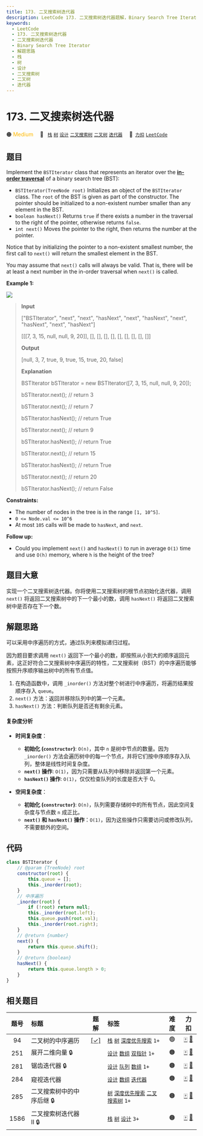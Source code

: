 ```yaml
---
title: 173. 二叉搜索树迭代器
description: LeetCode 173. 二叉搜索树迭代器题解，Binary Search Tree Iterator，包含解题思路、复杂度分析以及完整的 JavaScript 代码实现。
keywords:
  - LeetCode
  - 173. 二叉搜索树迭代器
  - 二叉搜索树迭代器
  - Binary Search Tree Iterator
  - 解题思路
  - 栈
  - 树
  - 设计
  - 二叉搜索树
  - 二叉树
  - 迭代器
---
```


# 173. 二叉搜索树迭代器

🟠 <font color=#ffb800>Medium</font>&emsp; 🔖&ensp; [`栈`](/tag/stack.md) [`树`](/tag/tree.md) [`设计`](/tag/design.md) [`二叉搜索树`](/tag/binary-search-tree.md) [`二叉树`](/tag/binary-tree.md) [`迭代器`](/tag/iterator.md)&emsp; 🔗&ensp;[`力扣`](https://leetcode.cn/problems/binary-search-tree-iterator) [`LeetCode`](https://leetcode.com/problems/binary-search-tree-iterator)

## 题目

Implement the `BSTIterator` class that represents an iterator over the **[in-order traversal](<https://en.wikipedia.org/wiki/Tree_traversal#In-order_(LNR)>)** of a binary search tree (BST):

- `BSTIterator(TreeNode root)` Initializes an object of the `BSTIterator` class. The `root` of the BST is given as part of the constructor. The pointer should be initialized to a non-existent number smaller than any element in the BST.
- `boolean hasNext()` Returns `true` if there exists a number in the traversal to the right of the pointer, otherwise returns `false`.
- `int next()` Moves the pointer to the right, then returns the number at the pointer.

Notice that by initializing the pointer to a non-existent smallest number, the
first call to `next()` will return the smallest element in the BST.

You may assume that `next()` calls will always be valid. That is, there will
be at least a next number in the in-order traversal when `next()` is called.

**Example 1:**

![](https://assets.leetcode.com/uploads/2018/12/25/bst-tree.png)

> **Input**
>
> ["BSTIterator", "next", "next", "hasNext", "next", "hasNext", "next", "hasNext", "next", "hasNext"]
>
> [[[7, 3, 15, null, null, 9, 20]], [], [], [], [], [], [], [], [], []]
>
> **Output**
>
> [null, 3, 7, true, 9, true, 15, true, 20, false]
>
> **Explanation**
>
> BSTIterator bSTIterator = new BSTIterator([7, 3, 15, null, null, 9, 20]);
>
> bSTIterator.next(); // return 3
>
> bSTIterator.next(); // return 7
>
> bSTIterator.hasNext(); // return True
>
> bSTIterator.next(); // return 9
>
> bSTIterator.hasNext(); // return True
>
> bSTIterator.next(); // return 15
>
> bSTIterator.hasNext(); // return True
>
> bSTIterator.next(); // return 20
>
> bSTIterator.hasNext(); // return False

**Constraints:**

- The number of nodes in the tree is in the range `[1, 10^5]`.
- `0 <= Node.val <= 10^6`
- At most `105` calls will be made to `hasNext`, and `next`.

**Follow up:**

- Could you implement `next()` and `hasNext()` to run in average `O(1)` time and use `O(h)` memory, where `h` is the height of the tree?

## 题目大意

实现一个二叉搜索树迭代器。你将使用二叉搜索树的根节点初始化迭代器，调用 `next()` 将返回二叉搜索树中的下一个最小的数，调用 `hasNext()` 将返回二叉搜索树中是否存在下一个数。

## 解题思路

可以采用中序遍历的方式，通过队列来模拟递归过程。

因为题目要求调用 `next()` 返回下一个最小的数，即按照从小到大的顺序返回元素，这正好符合二叉搜索树中序遍历的特性，二叉搜索树（BST）的中序遍历能够按照升序顺序输出树中的所有节点值。

1. 在构造函数中，调用 `_inorder()` 方法对整个树进行中序遍历，将遍历结果按顺序存入 `queue`。
2. `next()` 方法：返回并移除队列中的第一个元素。
3. `hasNext()` 方法：判断队列是否还有剩余元素。

#### 复杂度分析

- **时间复杂度**：

  - **初始化 (`constructor`)**: `O(n)`，其中 `n` 是树中节点的数量。因为 `_inorder()` 方法会遍历树中的每一个节点，并将它们按中序顺序存入队列，整体是线性时间复杂度。
  - **`next()` 操作**: `O(1)`，因为只需要从队列中移除并返回第一个元素。
  - **`hasNext()` 操作**: `O(1)`，仅仅检查队列的长度是否大于 0。

- **空间复杂度**：
  - **初始化 (`constructor`)**: `O(n)`，队列需要存储树中的所有节点，因此空间复杂度与节点数 `n` 成正比。
  - **`next()` 和 `hasNext()` 操作**：`O(1)`，因为这些操作只需要访问或修改队列，不需要额外的空间。

## 代码

```javascript
class BSTIterator {
	// @param {TreeNode} root
	constructor(root) {
		this.queue = [];
		this._inorder(root);
	}
	// 中序遍历
	_inorder(root) {
		if (!root) return null;
		this._inorder(root.left);
		this.queue.push(root.val);
		this._inorder(root.right);
	}
	// @return {number}
	next() {
		return this.queue.shift();
	}
	// @return {boolean}
	hasNext() {
		return this.queue.length > 0;
	}
}
```

## 相关题目

<!-- prettier-ignore -->
| 题号 | 标题 | 题解 | 标签 | 难度 | 力扣 |
| :------: | :------ | :------: | :------ | :------: | :------: |
| 94 | 二叉树的中序遍历 | [[✓]](/problem/0094.md) |  [`栈`](/tag/stack.md) [`树`](/tag/tree.md) [`深度优先搜索`](/tag/depth-first-search.md) `1+` | 🟢 | [🀄️](https://leetcode.cn/problems/binary-tree-inorder-traversal) [🔗](https://leetcode.com/problems/binary-tree-inorder-traversal) |
| 251 | 展开二维向量 🔒 |  |  [`设计`](/tag/design.md) [`数组`](/tag/array.md) [`双指针`](/tag/two-pointers.md) `1+` | 🟠 | [🀄️](https://leetcode.cn/problems/flatten-2d-vector) [🔗](https://leetcode.com/problems/flatten-2d-vector) |
| 281 | 锯齿迭代器 🔒 |  |  [`设计`](/tag/design.md) [`队列`](/tag/queue.md) [`数组`](/tag/array.md) `1+` | 🟠 | [🀄️](https://leetcode.cn/problems/zigzag-iterator) [🔗](https://leetcode.com/problems/zigzag-iterator) |
| 284 | 窥视迭代器 |  |  [`设计`](/tag/design.md) [`数组`](/tag/array.md) [`迭代器`](/tag/iterator.md) | 🟠 | [🀄️](https://leetcode.cn/problems/peeking-iterator) [🔗](https://leetcode.com/problems/peeking-iterator) |
| 285 | 二叉搜索树中的中序后继 🔒 |  |  [`树`](/tag/tree.md) [`深度优先搜索`](/tag/depth-first-search.md) [`二叉搜索树`](/tag/binary-search-tree.md) `1+` | 🟠 | [🀄️](https://leetcode.cn/problems/inorder-successor-in-bst) [🔗](https://leetcode.com/problems/inorder-successor-in-bst) |
| 1586 | 二叉搜索树迭代器 II 🔒 |  |  [`栈`](/tag/stack.md) [`树`](/tag/tree.md) [`设计`](/tag/design.md) `3+` | 🟠 | [🀄️](https://leetcode.cn/problems/binary-search-tree-iterator-ii) [🔗](https://leetcode.com/problems/binary-search-tree-iterator-ii) |